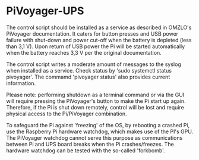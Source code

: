# PiVoyager-UPS

The control script should be installed as a service as described in OMZLO's PiVoyager documentation.
It caters for button presses and USB power failure with shut-down and power cut-off when the battery is depleted (less than 3,1 V). Upon return of USB power the Pi will be started automatically when the battery reaches 3,3 V per the original documentation.

The control script writes a moderate amount of messages to the syslog when installed as a service.
Check status by 'sudo systemctl status pivoyager'.
The commamd 'pivoyager status' also provides current information.

Please note: performing shutdown as a terminal command or via the GUI will require pressing the PiVoyager's button to make the Pi start up again. Therefore, if the Pi is shut down remotely, control will be lost and require physical access to the Pi/PiVoyager combination.

To safeguard the Pi against 'freezing' of the OS, by rebooting a crashed Pi, use the Raspberry Pi hardware watchdog, which makes use of the PI's GPU. The PiVoyager watchdog cannot serve this purpose as communications between Pi and UPS board breaks when the Pi crashes/freezes.
The hardware watchdog can be tested with the so-called 'forkbomb'.
